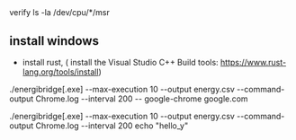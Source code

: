 ##
verify
ls -la /dev/cpu/*/msr

## install windows
- install rust, ( install the Visual Studio C++ Build tools: https://www.rust-lang.org/tools/install)

./energibridge[.exe] --max-execution 10 --output energy.csv --command-output Chrome.log --interval 200 -- google-chrome google.com

./energibridge[.exe] --max-execution 10 --output energy.csv --command-output Chrome.log --interval 200 echo "hello_y"
